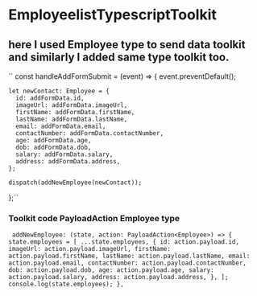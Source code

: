 # EmployeelistTypescriptToolkit

## here I used Employee type to send data toolkit and similarly I added same type toolkit too.


`` const handleAddFormSubmit = (event) => {
    event.preventDefault();

    let newContact: Employee = {
      id: addFormData.id,
      imageUrl: addFormData.imageUrl,
      firstName: addFormData.firstName,
      lastName: addFormData.lastName,
      email: addFormData.email,
      contactNumber: addFormData.contactNumber,
      age: addFormData.age,
      dob: addFormData.dob,
      salary: addFormData.salary,
      address: addFormData.address,
    };

    dispatch(addNewEmployee(newContact));
  };``
 ### Toolkit code PayloadAction Employee type 
 
 `` addNewEmployee: (state, action: PayloadAction<Employee>) => {
      state.employees = [
        ...state.employees,
        {
          id: action.payload.id,
          imageUrl: action.payload.imageUrl,
          firstName: action.payload.firstName,
          lastName: action.payload.lastName,
          email: action.payload.email,
          contactNumber: action.payload.contactNumber,
          dob: action.payload.dob,
          age: action.payload.age,
          salary: action.payload.salary,
          address: action.payload.address,
        },
      ];
      console.log(state.employees);
    },``
